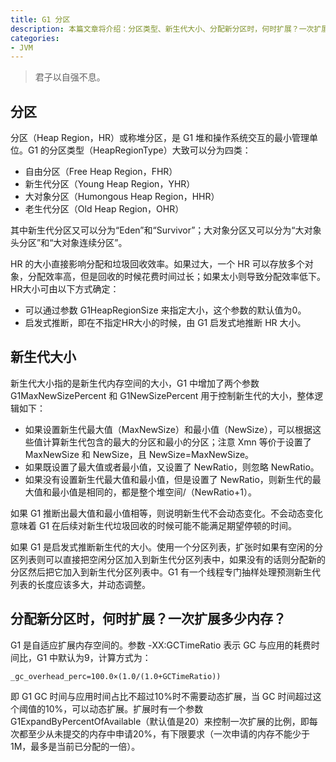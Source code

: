 ```yaml
---
title: G1 分区
description: 本篇文章将介绍：分区类型、新生代大小、分配新分区时，何时扩展？一次扩展多少内存？
categories:
- JVM
---
```


> 君子以自强不息。

## 分区

分区（Heap Region，HR）或称堆分区，是 G1 堆和操作系统交互的最小管理单位。G1 的分区类型（HeapRegionType）大致可以分为四类：

- 自由分区（Free Heap Region，FHR）
- 新生代分区（Young Heap Region，YHR）
- 大对象分区（Humongous Heap Region，HHR）
- 老生代分区（Old Heap Region，OHR）

其中新生代分区又可以分为“Eden”和“Survivor”；大对象分区又可以分为“大对象头分区”和“大对象连续分区”。

HR 的大小直接影响分配和垃圾回收效率。如果过大，一个 HR 可以存放多个对象，分配效率高，但是回收的时候花费时间过长；如果太小则导致分配效率低下。HR大小可由以下方式确定：

- 可以通过参数 G1HeapRegionSize 来指定大小，这个参数的默认值为0。
- 启发式推断，即在不指定HR大小的时候，由 G1 启发式地推断 HR 大小。

## 新生代大小

新生代大小指的是新生代内存空间的大小，G1 中增加了两个参数 G1MaxNewSizePercent 和 G1NewSizePercent 用于控制新生代的大小，整体逻辑如下：

- 如果设置新生代最大值（MaxNewSize）和最小值（NewSize），可以根据这些值计算新生代包含的最大的分区和最小的分区；注意 Xmn 等价于设置了 MaxNewSize 和 NewSize，且 NewSize=MaxNewSize。
- 如果既设置了最大值或者最小值，又设置了 NewRatio，则忽略 NewRatio。
- 如果没有设置新生代最大值和最小值，但是设置了 NewRatio，则新生代的最大值和最小值是相同的，都是整个堆空间/（NewRatio+1）。

如果 G1 推断出最大值和最小值相等，则说明新生代不会动态变化。不会动态变化意味着 G1 在后续对新生代垃圾回收的时候可能不能满足期望停顿的时间。

如果 G1 是启发式推断新生代的大小。使用一个分区列表，扩张时如果有空闲的分区列表则可以直接把空闲分区加入到新生代分区列表中，如果没有的话则分配新的分区然后把它加入到新生代分区列表中。G1 有一个线程专门抽样处理预测新生代列表的长度应该多大，并动态调整。

## 分配新分区时，何时扩展？一次扩展多少内存？

G1 是自适应扩展内存空间的。参数 -XX:GCTimeRatio 表示 GC 与应用的耗费时间比，G1 中默认为9，计算方式为：

```
_gc_overhead_perc=100.0×(1.0/(1.0+GCTimeRatio))
```

即 G1 GC 时间与应用时间占比不超过10%时不需要动态扩展，当 GC 时间超过这个阈值的10%，可以动态扩展。扩展时有一个参数 G1ExpandByPercentOfAvailable（默认值是20）来控制一次扩展的比例，即每次都至少从未提交的内存中申请20%，有下限要求（一次申请的内存不能少于1M，最多是当前已分配的一倍）。 








